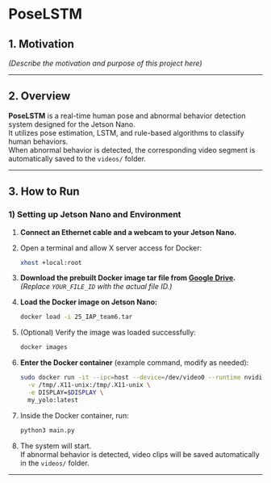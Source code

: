 # PoseLSTM

## 1. Motivation

*(Describe the motivation and purpose of this project here)*

---

## 2. Overview

**PoseLSTM** is a real-time human pose and abnormal behavior detection system designed for the Jetson Nano.  
It utilizes pose estimation, LSTM, and rule-based algorithms to classify human behaviors.  
When abnormal behavior is detected, the corresponding video segment is automatically saved to the `videos/` folder.

---

## 3. How to Run

### 1) Setting up Jetson Nano and Environment

1. **Connect an Ethernet cable and a webcam to your Jetson Nano.**
2. Open a terminal and allow X server access for Docker:
    ```bash
    xhost +local:root
    ```
3. **Download the prebuilt Docker image tar file from [Google Drive](https://drive.google.com/uc?id=YOUR_FILE_ID).**  
   *(Replace `YOUR_FILE_ID` with the actual file ID.)*

4. **Load the Docker image on Jetson Nano:**
    ```bash
    docker load -i 25_IAP_team6.tar
    ```
5. (Optional) Verify the image was loaded successfully:
    ```bash
    docker images
    ```

6. **Enter the Docker container** (example command, modify as needed):
    ```bash
    sudo docker run -it --ipc=host --device=/dev/video0 --runtime nvidia  \
      -v /tmp/.X11-unix:/tmp/.X11-unix \
      -e DISPLAY=$DISPLAY \
      my_yolo:latest
    ```

7. Inside the Docker container, run:
    ```bash
    python3 main.py
    ```

8. The system will start.  
   If abnormal behavior is detected, video clips will be saved automatically in the `videos/` folder.

---

